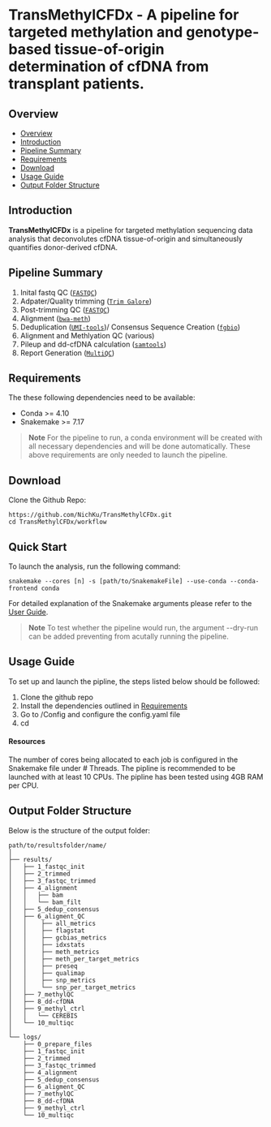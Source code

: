 # TransMethylCFDx - A pipeline for targeted methylation and genotype-based tissue-of-origin determination of cfDNA from transplant patients.

## Overview

* [Overview](#overview)
* [Introduction](#introduction)
* [Pipeline Summary](#pipeline-summary)
* [Requirements](#requirements)
* [Download](#download)
* [Usage Guide](#usage-guide)
* [Output Folder Structure](#output-folder-structure)

## Introduction

**TransMethylCFDx** is a pipeline for targeted methylation sequencing data analysis that deconvolutes cfDNA tissue-of-origin and simultaneously quantifies donor-derived cfDNA.

## Pipeline Summary

1. Inital fastq QC ([`FASTQC`](https://www.bioinformatics.babraham.ac.uk/projects/fastqc/))
2. Adpater/Quality trimming ([`Trim Galore`](https://github.com/FelixKrueger/TrimGalore))
3. Post-trimming QC ([`FASTQC`](https://www.bioinformatics.babraham.ac.uk/projects/fastqc/))
4. Alignment ([`bwa-meth`](https://github.com/brentp/bwa-meth))
5. Deduplication ([`UMI-tools`](https://umi-tools.readthedocs.io/en/latest/index.html))/ Consensus Sequence Creation ([`fgbio`](http://fulcrumgenomics.github.io/fgbio/))
6. Alignment and Methlyation QC (various)
7. Pileup and dd-cfDNA calculation ([`samtools`](https://www.htslib.org))
8. Report Generation ([`MultiQC`](https://multiqc.info))


## Requirements

The these following dependencies need to be available:
- Conda >= 4.10
- Snakemake >= 7.17

> **Note**
> For the pipeline to run, a conda environment will be created with all necessary dependencies and will be done automatically.
These above requirements are only needed to launch the pipeline.

## Download

Clone the Github Repo:

```
https://github.com/NichKu/TransMethylCFDx.git
cd TransMethylCFDx/workflow
```

## Quick Start

To launch the analysis, run the following command:

```
snakemake --cores [n] -s [path/to/SnakemakeFile] --use-conda --conda-frontend conda
```

For detailed explanation of the Snakemake arguments please refer to the [User Guide](https://snakemake.readthedocs.io/en/stable/#).

> **Note**
> To test whether the pipeline would run, the argument --dry-run can be added preventing from acutally running the pipeline.

## Usage Guide

To set up and launch the pipline, the steps listed below should be followed:

1. Clone the github repo
2. Install the dependencies outlined in [Requirements](#requirements)
3. Go to /Config and configure the config.yaml file
4. cd 

#### Resources
The number of cores being allocated to each job is configured in the Snakemake file under # Threads. The pipline is recommended to be launched with at least 10 CPUs. The pipline has been tested using 4GB RAM per CPU.




## Output Folder Structure

Below is the structure of the output folder:

``` 
path/to/resultsfolder/name/
│  
├── results/
│   ├── 1_fastqc_init
│   ├── 2_trimmed
│   ├── 3_fastqc_trimmed
│   ├── 4_alignment
│   │   ├── bam
│   │   └── bam_filt
│   ├── 5_dedup_consensus
│   ├── 6_aligment_QC
│   │    ├── all_metrics
│   │    ├── flagstat
│   │    ├── gcbias_metrics
│   │    ├── idxstats
│   │    ├── meth_metrics
│   │    ├── meth_per_target_metrics
│   │    ├── preseq
│   │    ├── qualimap
│   │    ├── snp_metrics
│   │    └── snp_per_target_metrics
│   ├── 7_methylQC
│   ├── 8_dd-cfDNA
│   ├── 9_methyl_ctrl
│   │   └── CEREBIS
│   └── 10_multiqc
│
└── logs/  
    ├── 0_prepare_files
    ├── 1_fastqc_init
    ├── 2_trimmed
    ├── 3_fastqc_trimmed
    ├── 4_alignment
    ├── 5_dedup_consensus
    ├── 6_aligment_QC
    ├── 7_methylQC
    ├── 8_dd-cfDNA
    ├── 9_methyl_ctrl
    └── 10_multiqc
```

